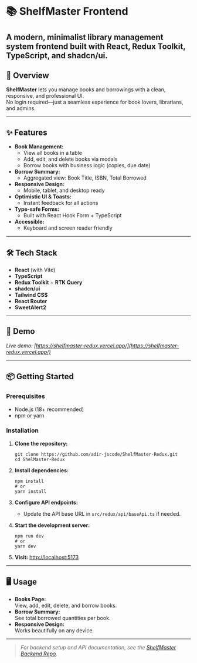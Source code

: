 # 📚 ShelfMaster Frontend

## A modern, minimalist library management system frontend built with **React**, **Redux Toolkit**, **TypeScript**, and **shadcn/ui**.

## 🌟 Overview

**ShelfMaster** lets you manage books and borrowings with a clean, responsive, and professional UI.  
No login required—just a seamless experience for book lovers, librarians, and admins.

---

## ✨ Features

- **Book Management:**
  - View all books in a table
  - Add, edit, and delete books via modals
  - Borrow books with business logic (copies, due date)
- **Borrow Summary:**
  - Aggregated view: Book Title, ISBN, Total Borrowed
- **Responsive Design:**
  - Mobile, tablet, and desktop ready
- **Optimistic UI & Toasts:**
  - Instant feedback for all actions
- **Type-safe Forms:**
  - Built with React Hook Form + TypeScript
- **Accessible:**
  - Keyboard and screen reader friendly

---

## 🛠️ Tech Stack

- **React** (with Vite)
- **TypeScript**
- **Redux Toolkit** + **RTK Query**
- **shadcn/ui**
- **Tailwind CSS**
- **React Router**
- **SweetAlert2**

---

## 🚀 Demo

_Live demo: [https://shelfmaster-redux.vercel.app/](https://shelfmaster-redux.vercel.app/)_

---

## 📦 Getting Started

### Prerequisites

- Node.js (18+ recommended)
- npm or yarn

### Installation

1. **Clone the repository:**

   ```
   git clone https://github.com/adir-jscode/ShelfMaster-Redux.git
   cd ShelMaster-Redux
   ```

2. **Install dependencies:**

   ```
   npm install
   # or
   yarn install
   ```

3. **Configure API endpoints:**

   - Update the API base URL in `src/redux/api/baseApi.ts` if needed.

4. **Start the development server:**

   ```
   npm run dev
   # or
   yarn dev
   ```

5. **Visit:** [http://localhost:5173](http://localhost:5173)

---

## 🖥️ Usage

- **Books Page:**  
  View, add, edit, delete, and borrow books.
- **Borrow Summary:**  
  See total borrowed quantities per book.
- **Responsive Design:**  
  Works beautifully on any device.

---

> _For backend setup and API documentation, see the [ShelfMaster Backend Repo](https://github.com/adir-jscode/ShelfMaster-API)._
